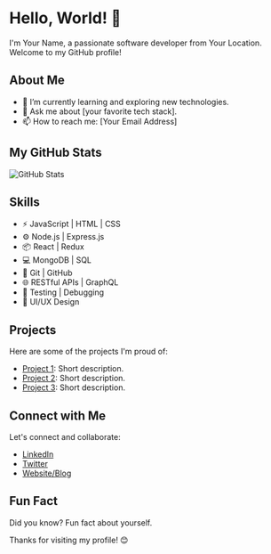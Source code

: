 # Hello, World! 👋

I'm Your Name, a passionate software developer from Your Location. Welcome to my GitHub profile! 

## About Me

- 🌱 I’m currently learning and exploring new technologies.
- 💬 Ask me about [your favorite tech stack].
- 📫 How to reach me: [Your Email Address]

## My GitHub Stats

![GitHub Stats](https://github-readme-stats.vercel.app/api?username=your-username&show_icons=true&theme=radical)

## Skills

- ⚡️ JavaScript | HTML | CSS
- ⚙️ Node.js | Express.js
- 📦 React | Redux
- 💻 MongoDB | SQL
- 🚀 Git | GitHub
- 🌐 RESTful APIs | GraphQL
- 🧐 Testing | Debugging
- 🌟 UI/UX Design

## Projects

Here are some of the projects I'm proud of:

- [Project 1](link-to-project-1): Short description.
- [Project 2](link-to-project-2): Short description.
- [Project 3](link-to-project-3): Short description.

## Connect with Me

Let's connect and collaborate:

- [LinkedIn](https://www.linkedin.com/in/your-linkedin-profile)
- [Twitter](https://twitter.com/your-twitter-handle)
- [Website/Blog](https://your-website-url.com)

## Fun Fact

Did you know? Fun fact about yourself.

Thanks for visiting my profile! 😊
